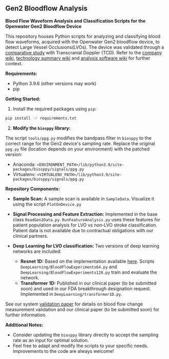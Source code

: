 ## Gen2 Bloodflow Analysis

**Blood Flow Waveform Analysis and Classification Scripts for the Openwater Gen2 Bloodflow Device**

This repository houses Python scripts for analyzing and classifying blood flow waveforms, acquired with the Openwater Gen2 bloodflow device, to detect Large Vessel Occlusions(LVOs). The device was validated through a [comparative study](https://www.medrxiv.org/content/10.1101/2023.10.11.23296612v1) with Transcranial Doppler (TCD). Refer to the [company wiki](http://162.246.254.83/index.php/Main_Page), [technology summary wiki](http://162.246.254.83/index.php/Openwater_Stroke_Diagnosis_Technology) and [analysis software wiki](http://162.246.254.83/index.php/Blood_Flow_Gen_2_Ananlysis_and_Classification) for further context.

**Requirements:**

* Python 3.9.6 (other versions may work)
* pip

**Getting Started:**

1. Install the required packages using `pip`:

```bash
pip install -r requirements.txt
```

2. **Modify the `biosppy` library:**

The script `tools/ppg.py` modifies the bandpass filter in `biosppy` to the correct range for the Gen2 device's sampling rate. Replace the original `ppg.py` file (location depends on your environment) with the patched version:

* Anaconda: `<ENVIRONMENT_PATH>/lib/python3.9/site-packages/biosppy/signals/ppg.py`
* Virtualenv: `<VIRTUALENV_PATH>/lib/python3.9/site-packages/biosppy/signals/ppg.py`

**Repository Components:**

* **Sample Scan:** A sample scan is available in `SampleData`. Visualize it using the script `PlotOnDevice.py`

* **Signal Processing and Feature Extraction:** Implemented in the base class `ReadGen2Data.py`. `RunFeatureAnalysis.py` uses these features for patient population analysis for LVO vs non-LVO stroke classification. Patient data is not available due to contractual obligations with our clinical partners.

* **Deep Learning for LVO classification:** Two versions of deep learning networks are included:

    * **Resnet 1D:** Based on the implementation available [here](https://github.com/hsd1503/resnet1d). Scripts `DeepLearning/BloodFlowExperiments64.py` and `DeepLearning/BloodFlowExperiments128.py` train and evaluate the network.
    * **Transformer 1D:** Published in our clinical paper (to be submitted soon) and used in our FDA breakthrough designation request. Implemented in `DeepLearning/transformer1D.py`.

See our system [validation paper](https://www.medrxiv.org/content/10.1101/2023.10.11.23296612v1) for details on blood flow change measurement validation and our clinical paper (to be submitted soon) for further information.

**Additional Notes:**

* Consider updating the `biosppy` library directly to accept the sampling rate as an input for optimal solution.
* Feel free to adapt and modify the scripts to your specific needs. Improvements to the code are always welcome!
